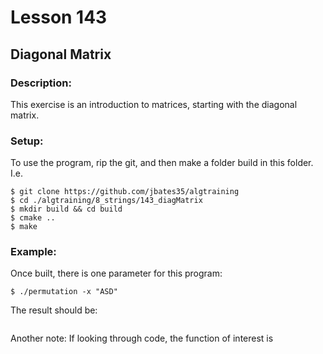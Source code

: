 # Lesson 143
## Diagonal Matrix
### Description:
This exercise is an introduction to matrices, starting with the diagonal matrix.
### Setup: 
To use the program, rip the git, and then make a folder build in this folder. I.e.
```
$ git clone https://github.com/jbates35/algtraining
$ cd ./algtraining/8_strings/143_diagMatrix
$ mkdir build && cd build
$ cmake ..
$ make
```
### Example:
Once built, there is one parameter for this program:

```
$ ./permutation -x "ASD"
```

The result should be:
```
```

Another note: If looking through code, the function of interest is 
```c
```